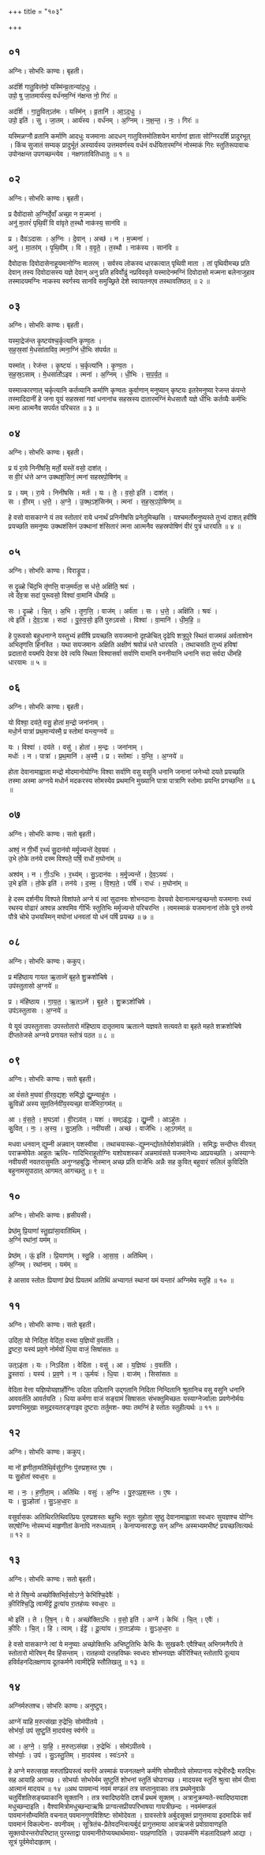 +++
title = "१०३"

+++


## ०१
अग्निः। सोभरिः काण्वः। बृहती।

अद॑र्शि गातु॒वित्त॑मो॒ यस्मि॑न्व्र॒तान्या॑द॒धुः ।  
उपो॒ षु जा॒तमार्य॑स्य॒ वर्ध॑नम॒ग्निं न॑क्षन्त नो॒ गिरः॑ ॥

अद॑र्शि । गा॒तु॒वित्ऽत॑मः । यस्मि॑न् । व्र॒तानि॑ । आ॒ऽद॒धुः ।  
उपो॒ इति॑ । सु । जा॒तम् । आर्य॑स्य । वर्ध॑नम् । अ॒ग्निम् । न॒क्ष॒न्त॒ । नः॒ । गिरः॑ ॥

यस्मिन्नग्नौ व्रतानि कर्माणि आदधुः यजमानाः आदधन् गातुवित्तमोतिशयेन मार्गाणां ज्ञाता सोग्निरदर्शि प्रादुरभूत् । किंच सुजातं सम्यक् प्रादुर्भूतं अस्यार्यस्य उत्तमवर्णस्य वर्धनं वर्धयितारमग्निं नोस्माकं गिरः स्तुतिरूपावाचः उपोनक्षन्त उपगच्छन्त्येव । नक्षगतावितिधातुः ॥ १ ॥

## ०२
अग्निः। सोभरिः काण्वः। बृहती।

प्र दैवो॑दासो अ॒ग्निर्दे॒वाँ अच्छा॒ न म॒ज्मना॑ ।  
अनु॑ मा॒तरं॑ पृथि॒वीं वि वा॑वृते त॒स्थौ नाक॑स्य॒ सान॑वि ॥

प्र । दैवः॑ऽदासः । अ॒ग्निः । दे॒वान् । अच्छ॑ । न । म॒ज्मना॑ ।  
अनु॑ । मा॒तर॑म् । पृ॒थि॒वीम् । वि । व॒वृ॒ते॒ । त॒स्थौ । नाक॑स्य । सान॑वि ॥

दैवोदासः दिवोदासेनाहूयमानोग्निः मातरम् । सर्वस्य लोकस्य धारकत्वात् पृथिवी माता । तां पृथिवीमच्छ प्रति देवान् तस्य दिवोदासस्य यज्ञे देवान् अनु प्रति हविर्वोढुं नप्रविववृते यस्मादेनमग्निं दिवोदासो मज्मना बलेनाजुहाव तस्मादयमग्निः नाकस्य स्वर्गस्य सानवि समुच्छ्रिते देशे स्वायतनएव तस्थावतिष्ठत् ॥ २ ॥

## ०३
अग्निः। सोभरिः काण्वः। बृहती।

यस्मा॒द्रेज॑न्त कृ॒ष्टय॑श्च॒र्कृत्या॑नि कृण्व॒तः ।  
स॒ह॒स्र॒सां मे॒धसा॑ताविव॒ त्मना॒ग्निं धी॒भिः स॑पर्यत ॥

यस्मा॑त् । रेज॑न्त । कृ॒ष्टयः॑ । च॒र्कृत्या॑नि । कृ॒ण्व॒तः ।  
स॒ह॒स्र॒ऽसाम् । मे॒धसा॑तौऽइव । त्मना॑ । अ॒ग्निम् । धी॒भिः । स॒प॒र्य॒त॒ ॥

यस्मात्कारणात् चर्कृत्यानि कर्तव्यानि कर्माणि कृण्वतः कुर्वाणान् मनुष्यान् कृष्टयः इतरेमनुष्या रेजन्त कंपन्ते तस्मादिदानीं हे जना यूयं सहस्रसां गवां धनानांच सहस्रस्य दातारमग्निं मेधसातौ यज्ञे धीभिः कर्तव्यैः कर्मभिः त्मना आत्मनैव सपर्यत परिचरत ॥ ३ ॥

## ०४
अग्निः। सोभरिः काण्वः। बृहती।

प्र यं रा॒ये निनी॑षसि॒ मर्तो॒ यस्ते॑ वसो॒ दाश॑त् ।  
स वी॒रं ध॑त्ते अग्न उक्थशं॒सिनं॒ त्मना॑ सहस्रपो॒षिण॑म् ॥

प्र । यम् । रा॒ये । निनी॑षसि । मर्तः॑ । यः । ते॒ । व॒सो॒ इति॑ । दाश॑त् ।  
सः । वी॒रम् । ध॒त्ते॒ । अ॒ग्ने॒ । उ॒क्थ॒ऽशं॒सिन॑म् । त्मना॑ । स॒ह॒स्र॒ऽपो॒षिण॑म् ॥

हे वसो वासकाग्ने यं तव स्तोतारं राये धनार्थं प्रनिनीषसि प्रनेतुमिच्छसि । यश्चमर्तोमनुष्यस्ते तुभ्यं दाशत् हवींषि प्रयच्छति समनुष्यः उक्थशंसिनं उक्थानां शंसितारं त्मना आत्मनैव सहस्रपोषिणं वीरं पुत्रं धारयति ॥ ४ ॥

## ०५
अग्निः। सोभरिः काण्वः। विराड्रूपा।

स दृ॒ळ्हे चि॑द॒भि तृ॑णत्ति॒ वाज॒मर्व॑ता॒ स ध॑त्ते॒ अक्षि॑ति॒ श्रवः॑ ।  
त्वे दे॑व॒त्रा सदा॑ पुरूवसो॒ विश्वा॑ वा॒मानि॑ धीमहि ॥

सः । दृ॒ळ्हे । चि॒त् । अ॒भि । तृ॒ण॒त्ति॒ । वाज॑म् । अर्व॑ता । सः । ध॒त्ते॒ । अक्षि॑ति । श्रवः॑ ।  
त्वे इति॑ । दे॒व॒ऽत्रा । सदा॑ । पु॒रु॒व॒सो॒ इति॑ पुरुऽवसो । विश्वा॑ । वा॒मानि॑ । धी॒म॒हि॒ ॥

हे पुरूवसो बहुधनाग्ने यस्तुभ्यं हवींषि प्रयच्छति सयजमानो दृह्ळेचित् दृढेपि शत्रुपुरे स्थितं वाजमन्नं अर्वताश्वेन अभितृणत्ति हिनस्ति । यथा सयजमानः अक्षिति अक्षीणं श्रवोन्नं धत्ते धारयति । तथाचसति तुभ्यं हविषां प्रदातारो वयमपि देवत्रा देवे त्वयि स्थिता विश्वासर्वा सर्वाणि वामानि वननीयानि धनानि सदा सर्वदा धीमहि धारयामः ॥ ५ ॥

## ०६
अग्निः। सोभरिः काण्वः। बृहती।

यो विश्वा॒ दय॑ते॒ वसु॒ होता॑ म॒न्द्रो जना॑नाम् ।  
मधो॒र्न पात्रा॑ प्रथ॒मान्य॑स्मै॒ प्र स्तोमा॑ यन्त्य॒ग्नये॑ ॥

यः । विश्वा॑ । दय॑ते । वसु॑ । होता॑ । म॒न्द्रः । जना॑नाम् ।  
मधोः॑ । न । पात्रा॑ । प्र॒थ॒मानि॑ । अ॒स्मै॒ । प्र । स्तोमाः॑ । य॒न्ति॒ । अ॒ग्नये॑ ॥

होता देवानामाह्वाता मन्द्रो मोदमानोयोग्निः विश्वा सर्वाणि वसु वसूनि धनानि जनानां जनेभ्यो दयते प्रयच्छति तस्मा अस्मा अग्नये मधोर्न मदकरस्य सोमस्येव प्रथमानि मुख्यानि पात्रा पात्राणि स्तोमाः प्रयन्ति प्रगच्छन्ति ॥ ६ ॥

## ०७
अग्निः। सोभरिः काण्वः। सतो बृहती।

अश्वं॒ न गी॒र्भी र॒थ्यं॑ सु॒दान॑वो मर्मृ॒ज्यन्ते॑ देव॒यवः॑ ।  
उ॒भे तो॒के तन॑ये दस्म विश्पते॒ पर्षि॒ राधो॑ म॒घोना॑म् ॥

अश्व॑म् । न । गीः॒ऽभिः । र॒थ्य॑म् । सु॒ऽदान॑वः । म॒र्मृ॒ज्यन्ते॑ । दे॒व॒ऽयवः॑ ।  
उ॒भे इति॑ । तो॒के इति॑ । तन॑ये । द॒स्म॒ । वि॒श्प॒ते॒ । पर्षि॑ । राधः॑ । म॒घोना॑म् ॥

हे दस्म दर्शनीय विश्पते विशांपते अग्ने यं त्वां सुदानवः शोभनदानाः देवयवो देवानात्मनइच्छन्तो यजमानाः रथ्यं रथस्य वोढारं अश्वन्न अश्वमिव गीर्भिः स्तुतिभिः मर्मृज्यन्ते परिचरन्ति । त्वमस्माकं यजमानानां तोके पुत्रे तनये पौत्रे चोभे उभयस्मिन् मघोनां धनवतां यो धनं पर्षि प्रयच्छ ॥ ७ ॥

## ०८
अग्निः। सोभरिः काण्वः। ककुप्।

प्र मंहि॑ष्ठाय गायत ऋ॒ताव्ने॑ बृह॒ते शु॒क्रशो॑चिषे ।  
उप॑स्तुतासो अ॒ग्नये॑ ॥

प्र । मंहि॑ष्ठाय । गा॒य॒त॒ । ऋ॒तऽव्ने॑ । बृ॒ह॒ते । शु॒क्रऽशो॑चिषे ।  
उप॑ऽस्तुतासः । अ॒ग्नये॑ ॥

ये यूयं उपस्तुतासाः उपस्तोतारो मंहिष्ठाय दातृतमाय ऋतात्ने यज्ञवते सत्यवते वा बृहते महते शक्रशोचिषे दीप्ततेजसे अग्नये प्रगायत स्तोत्रं पठत ॥ ८ ॥

## ०९
अग्निः। सोभरिः काण्वः। सतो बृहती।

आ वं॑सते म॒घवा॑ वी॒रव॒द्यशः॒ समि॑द्धो द्यु॒म्न्याहु॑तः ।  
कु॒विन्नो॑ अस्य सुम॒तिर्नवी॑य॒स्यच्छा॒ वाजे॑भिरा॒गम॑त् ॥

आ । वं॒स॒ते॒ । म॒घऽवा॑ । वी॒रऽव॑त् । यशः॑ । सम्ऽइ॑द्धः । द्यु॒म्नी । आऽहु॑तः ।  
कु॒वित् । नः॒ । अ॒स्य॒ । सु॒ऽम॒तिः । नवी॑यसी । अच्छ॑ । वाजे॑भिः । आ॒ऽगम॑त् ॥

मधवा धनवान् द्युम्नी अन्नवान् यशस्वीवा । तथाचयास्कः-द्युम्नन्द्योततेर्यशोवान्नंवेति । समिद्धः सन्दीप्तः वीरवत् पराक्रमोपेतः आहुतः ऋत्वि- गादिभिराहूतोग्निः यशोयशस्करं अन्नमावंसते यजमानेभ्यः आप्रयच्छति । अस्याग्नेः नवीयसी नवतरासुमतिः अनुग्नहबुद्धिः नोस्मान् अच्छ प्रति वाजेभिः अन्नैः सह कुवित् बहुवारं सलिलं कुविदिति बहुनामसुपाठात् आगमत् आगच्छतु ॥ ९ ॥

## १०
अग्निः। सोभरिः काण्वः। ह्रसीयसी।

प्रेष्ठ॑मु प्रि॒याणां॑ स्तु॒ह्या॑सा॒वाति॑थिम् ।  
अ॒ग्निं रथा॑नां॒ यम॑म् ॥

प्रेष्ठ॑म् । ऊं॒ इति॑ । प्रि॒याणा॑म् । स्तु॒हि । आ॒सा॒व॒ । अति॑थिम् ।  
अ॒ग्निम् । रथा॑नाम् । यम॑म् ॥

हे आसाव स्तोतः प्रियाणां प्रेष्ठं प्रियतमं अतिथिं अभ्यागतं स्थानां यमं यन्तारं अग्निमेव स्तुहि ॥ १० ॥

## ११
अग्निः। सोभरिः काण्वः। सतो बृहती।

उदि॑ता॒ यो निदि॑ता॒ वेदि॑ता॒ वस्वा य॒ज्ञियो॑ व॒वर्त॑ति ।  
दु॒ष्टरा॒ यस्य॑ प्रव॒णे नोर्मयो॑ धि॒या वाजं॒ सिषा॑सतः ॥

उत्ऽइ॑ता । यः । निऽदि॑ता । वेदि॑ता । वसु॑ । आ । य॒ज्ञियः॑ । व॒वर्त॑ति ।  
दु॒स्तराः॑ । यस्य॑ । प्र॒व॒णे । न । ऊ॒र्मयः॑ । धि॒या । वाज॑म् । सिसा॑सतः ॥

वेदिता वेत्ता यज्ञियोयज्ञार्होग्निः उदिता उदितानि उद्गतानि निदिता निन्दितानि श्रुतानिच वसु वसुनि धनानि आववर्तति आवर्तयति । धिया कर्मणा वाजं सङ्ग्रामं सिषासतः संभक्तुमिच्छतः यस्याग्नेर्ज्वालाः प्रवणेनोर्मयः प्रवणाभिमुखाः समुद्रस्यतरङ्गाइव दुष्टराः तर्तुमश- क्याः तमग्निं हे स्तोतः स्तुहीत्यर्थः ॥ ११ ॥

## १२
अग्निः। सोभरिः काण्वः। ककुप्।

मा नो॑ हृणीता॒मति॑थि॒र्वसु॑र॒ग्निः पु॑रुप्रश॒स्त ए॒षः ।  
यः सु॒होता॑ स्वध्व॒रः ॥

मा । नः॒ । ह॒णी॒ता॒म् । अति॑थिः । वसुः॑ । अ॒ग्निः । पु॒रु॒ऽप्र॒श॒स्तः । ए॒षः ।  
यः । सु॒ऽहोता॑ । सु॒ऽअ॒ध्व॒रः ॥

वसुर्वासकः अतिथिरतिथिवत्प्रियः पुरुप्रशस्तः बहुभिः स्तुतः सुहोता सुष्ठु देवानामाह्वाता स्वध्वरः सुयज्ञश्च योग्निः सएषोग्निः नोस्मभ्यं माहृणीतां केनापि नरुध्यताम् । केनाप्यनवरुद्धः सन् अग्निः अस्मभ्यमभीष्टं प्रयच्छत्वित्यर्थः ॥ १२ ॥

## १३
अग्निः। सोभरिः काण्वः। सतो बृहती।

मो ते रि॑ष॒न्ये अच्छो॑क्तिभिर्व॒सोऽग्ने॒ केभि॑श्चि॒देवैः॑ ।  
की॒रिश्चि॒द्धि त्वामीट्टे॑ दू॒त्या॑य रा॒तह॑व्यः स्वध्व॒रः ॥

मो इति॑ । ते । रि॒ष॒न् । ये । अच्छो॑क्तिऽभिः । व॒सो॒ इति॑ । अग्ने॑ । केभिः॑ । चि॒त् । एवैः॑ ।  
की॒रिः । चि॒त् । हि । त्वाम् । ईट्टे॑ । दू॒त्या॑य । रा॒तऽह॑व्यः । सु॒ऽअ॒ध्व॒रः ॥

हे वसो वासकाग्ने त्वां ये मनुष्याः अच्छोक्तिभिः अभिष्टुतिभिः केभिः कैः सुखकरैः एवैश्चित् अभिगमनैरपि ते स्तोतारो मोरिषन् मैव हिंसन्ताम् । रातहव्यो दत्तहविष्कः स्वध्वरः शोभनयज्ञः कीरिश्चित् स्तोतापि दूत्याय हविर्वहनदिलक्षणाय दूतकर्मणे त्वामीद्देहि स्तौतिखलु ॥ १३ ॥

## १४
अग्निर्मरुतश्च। सोभरिः काण्वः। अनुष्टुप्।

आग्ने॑ याहि म॒रुत्स॑खा रु॒द्रेभिः॒ सोम॑पीतये ।  
सोभ॑र्या॒ उप॑ सुष्टु॒तिं मा॒दय॑स्व॒ स्व॑र्णरे ॥

आ । अ॒ग्ने॒ । या॒हि॒ । म॒रुत्ऽस॑खा । रु॒द्रेभिः॑ । सोम॑ऽपीतये ।  
सोभ॑र्याः॒ । उप॑ । सु॒ऽस्तु॒तिम् । मा॒दय॑स्व । स्वः॑ऽनरे ॥

हे अग्ने मरुत्सखा मरुतांप्रियस्त्वं स्वर्नरे अस्माकं यजनलक्षणे कर्मणि सोमपीतये सोमपानाय रुद्रेभीरुद्रैः मरुद्भिः सह आयाहि आगच्छ । सोभर्याः सोभरेर्मम सुष्टुतिं शोभनां स्तुतिं चोपागच्छ । मादयस्व स्तुतिं श्रुत्वा सोमं पीत्वा आत्मानं मादयच ॥ १४ ॥अथ पावमान्यं नवमं मण्डलं तत्र सप्तानुवाकाः तत्र प्रथमेनुवाके चतुर्विंशतिसङ्ख्याकानि सूक्तानि । तत्र स्वादिष्ठयेति दशर्चं प्रथमं सूक्तम् । अत्रानुक्रम्यते-स्वादिष्ठयादश मधुच्छन्दाइति । वैश्वामित्रोमधुच्छन्दाऋषिः प्राग्वत्सप्रीयपरिभाषया गायत्रीछन्दः । नवमंमण्डलं पावमानंसौम्यमिति वचनात् पवमानगुणविशिष्टः सोमोदेवता । ग्रावस्तोत्रे अर्बुदसूक्तं प्रागुत्तमाया इदमादिकं सर्वं पावमानं विकल्पेना- वपनीयम् । सूत्रितंच-प्रैतेवदन्त्वित्यर्बुदं प्रागुत्तमाया आवऋंजसे प्रवोग्रावाणइति सूक्तयोरन्तरोपरिष्टात् पुरस्ताद्वा पावमानीरोप्ययथार्थमावा- पग्रहणादिति । उपाकर्मणि मंडलादिग्रहणे आद्या । सूत्रं पूर्वमेवोदाहृतम् ।